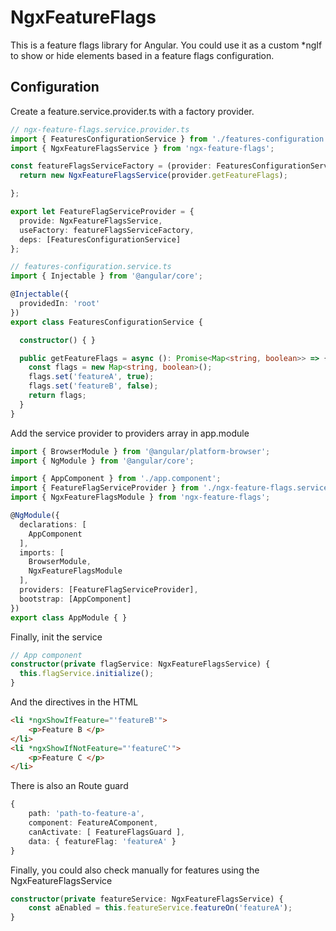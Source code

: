 # NgxFeatureFlags
This is a feature flags library for Angular.
You could use it as a custom *ngIf to show or hide elements based in a feature flags configuration.

## Configuration
Create a feature.service.provider.ts with a factory provider.

```ts
// ngx-feature-flags.service.provider.ts
import { FeaturesConfigurationService } from './features-configuration.service';
import { NgxFeatureFlagsService } from 'ngx-feature-flags';

const featureFlagsServiceFactory = (provider: FeaturesConfigurationService) => {
  return new NgxFeatureFlagsService(provider.getFeatureFlags);

};

export let FeatureFlagServiceProvider = {
  provide: NgxFeatureFlagsService,
  useFactory: featureFlagsServiceFactory,
  deps: [FeaturesConfigurationService]
};

// features-configuration.service.ts
import { Injectable } from '@angular/core';

@Injectable({
  providedIn: 'root'
})
export class FeaturesConfigurationService {

  constructor() { }

  public getFeatureFlags = async (): Promise<Map<string, boolean>> => {
    const flags = new Map<string, boolean>();
    flags.set('featureA', true);
    flags.set('featureB', false);
    return flags;
  }
}
```

Add the service provider to providers array in app.module
```ts
import { BrowserModule } from '@angular/platform-browser';
import { NgModule } from '@angular/core';

import { AppComponent } from './app.component';
import { FeatureFlagServiceProvider } from './ngx-feature-flags.service.provider';
import { NgxFeatureFlagsModule } from 'ngx-feature-flags';

@NgModule({
  declarations: [
    AppComponent
  ],
  imports: [
    BrowserModule,
    NgxFeatureFlagsModule
  ],
  providers: [FeatureFlagServiceProvider],
  bootstrap: [AppComponent]
})
export class AppModule { }
```

Finally, init the service
```ts
// App component
constructor(private flagService: NgxFeatureFlagsService) {
  this.flagService.initialize();
}
```

And the directives in the HTML
```html
<li *ngxShowIfFeature="'featureB'">
    <p>Feature B </p>
</li>
<li *ngxShowIfNotFeature="'featureC'">
    <p>Feature C </p>
</li>
```

There is also an Route guard
```ts
{
    path: 'path-to-feature-a',
    component: FeatureAComponent,
    canActivate: [ FeatureFlagsGuard ],
    data: { featureFlag: 'featureA' }
}
```

Finally, you could also check manually for features using the NgxFeatureFlagsService

```ts
constructor(private featureService: NgxFeatureFlagsService) {
    const aEnabled = this.featureService.featureOn('featureA');
}
```
